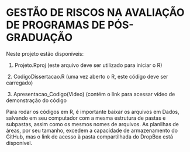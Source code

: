 # GESTÃO DE RISCOS NA AVALIAÇÃO DE PROGRAMAS DE PÓS-GRADUAÇÃO

Neste projeto estão disponíveis:

  1. Projeto.Rproj (este arquivo deve ser utilizado para iniciar o R)
  
  2. CodigoDissertacao.R (uma vez aberto o R, este código deve ser carregado)
  
  3. Apresentacao_Codigo(Video) (contém o link para acessar vídeo de demonstração do código
 
Para rodar os códigos em R, é importante baixar os arquivos em Dados, salvando em seu computador com a mesma estrutura de pastas e subpastas, assim como os mesmos nomes de arquivos. As planilhas de áreas, por seu tamanho, excedem a capacidade de armazenamento do GitHub, mas o link de acesso à pasta compartilhada do DropBox está disponível.
